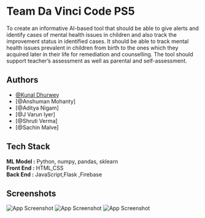 
# Team Da Vinci Code PS5

To create an informative AI-based tool that should be able to give alerts and identify cases of mental health issues in children and also track the improvement status in identified cases. It should be able to track mental health issues prevalent in children from birth to the ones which they acquired later in their life for remediation and counselling. The tool should support teacher’s assessment as well as parental and self-assessment.






## Authors

- [@Kunal Dhurwey](https://github.com/kunaldhurwey04032001)
- [@Anshuman Mohanty]
- [@Aditya Nigam]
- [@J Varun Iyer]
- [@Shruti Verma]
- [@Sachin Malve]
## Tech Stack
**ML Model :** Python, numpy, pandas, sklearn  
**Front End :** HTML,CSS  
**Back End :** JavaScript,Flask ,Firebase

## Screenshots

![App Screenshot]("https://github.com/kunaldhurwey04032001/VinciCode_PS5/blob/master/screenshots/WhatsApp%20Image%202022-02-27%20at%201.37.01%20PM.jpeg")
![App Screenshot]("https://github.com/kunaldhurwey04032001/VinciCode_PS5/blob/master/screenshots/WhatsApp%20Image%202022-02-27%20at%201.37.43%20PM.jpeghttps://github.com/kunaldhurwey04032001/VinciCode_PS5/blob/master/screenshots/WhatsApp%20Image%202022-02-27%20at%201.37.43%20PM.jpeg")
![App Screenshot]("https://github.com/kunaldhurwey04032001/VinciCode_PS5/blob/master/screenshots/WhatsApp%20Image%202022-02-27%20at%201.38.47%20PM.jpeg")
